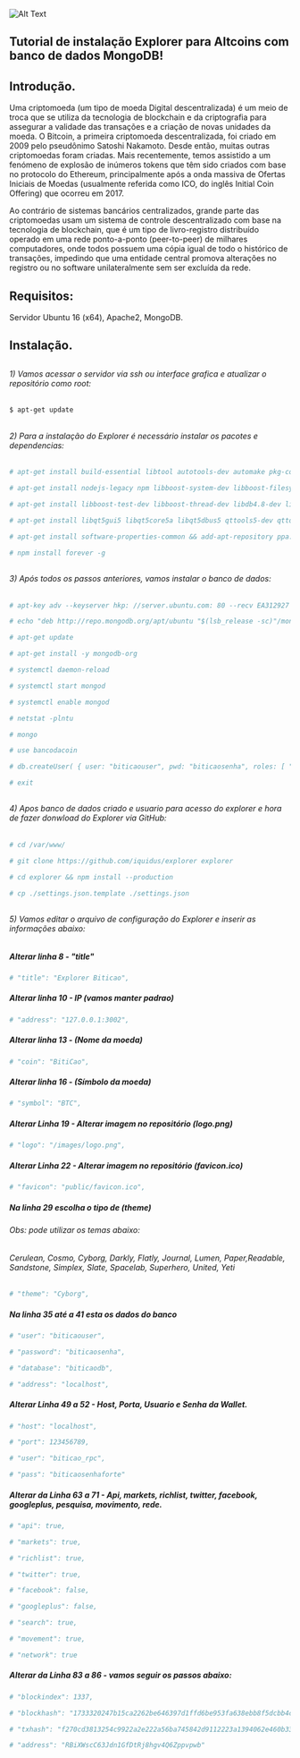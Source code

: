 


![Alt Text](https://github.com/MagnoMonteCerqueira/Altcoins/blob/master/src/imgs/explorer.jpg)

##                                      Tutorial de instalação Explorer para Altcoins com banco de dados MongoDB!


## Introdução.

Uma criptomoeda (um tipo de moeda Digital descentralizada) é um meio de troca que se utiliza da tecnologia de blockchain e da criptografia para assegurar a validade das transações e a criação de novas unidades da moeda. O Bitcoin, a primeira criptomoeda descentralizada, foi criado em 2009 pelo pseudônimo Satoshi Nakamoto. Desde então, muitas outras criptomoedas foram criadas. Mais recentemente, temos assistido a um fenómeno de explosão de inúmeros tokens que têm sido criados com base no protocolo do Ethereum, principalmente após a onda massiva de Ofertas Iniciais de Moedas (usualmente referida como ICO, do inglês Initial Coin Offering) que ocorreu em 2017.

Ao contrário de sistemas bancários centralizados, grande parte das criptomoedas usam um sistema de controle descentralizado com base na tecnologia de blockchain, que é um tipo de livro-registro distribuído operado em uma rede ponto-a-ponto (peer-to-peer) de milhares computadores, onde todos possuem uma cópia igual de todo o histórico de transações, impedindo que uma entidade central promova alterações no registro ou no software unilateralmente sem ser excluída da rede.


## Requisitos:

Servidor Ubuntu 16 (x64), Apache2, MongoDB.


## Instalação.

##
###### 1) Vamos acessar o servidor via ssh ou interface grafica e atualizar o repositório como root:

```sh
$ apt-get update
```
##
###### 2) Para a instalação do Explorer é necessário instalar os pacotes e dependencias:

```sh
# apt-get install build-essential libtool autotools-dev automake pkg-config libssl-dev libevent-dev bsdmainutils git apache2

# apt-get install nodejs-legacy npm libboost-system-dev libboost-filesystem-dev libboost-chrono-dev libboost-program-options-dev 

# apt-get install libboost-test-dev libboost-thread-dev libdb4.8-dev libdb4.8++-dev libminiupnpc-dev libzmq3-dev 

# apt-get install libqt5gui5 libqt5core5a libqt5dbus5 qttools5-dev qttools5-dev-tools libprotobuf-dev protobuf-compiler

# apt-get install software-properties-common && add-apt-repository ppa:bitcoin/bitcoin && apt-get update

# npm install forever -g

```

##
###### 3)  Após todos os passos anteriores, vamos instalar o banco de dados:

```sh
# apt-key adv --keyserver hkp: //server.ubuntu.com: 80 --recv EA312927

# echo "deb http://repo.mongodb.org/apt/ubuntu "$(lsb_release -sc)"/mongodb-org/3.2 multiverse" | sudo tee /etc/apt/sources.list.d/mongodb-org-3.2.list

# apt-get update

# apt-get install -y mongodb-org

# systemctl daemon-reload

# systemctl start mongod

# systemctl enable mongod

# netstat -plntu

# mongo

# use bancodacoin

# db.createUser( { user: "biticaouser", pwd: "biticaosenha", roles: [ "readWrite" ] } )

# exit
```

##
###### 4)  Apos banco de dados criado e usuario para acesso do explorer e hora de fazer donwload do Explorer via GitHub:

```sh
# cd /var/www/

# git clone https://github.com/iquidus/explorer explorer

# cd explorer && npm install --production

# cp ./settings.json.template ./settings.json 
```

##
###### 5)  Vamos editar o arquivo de configuração do Explorer e inserir as informações abaixo:


##### Alterar linha 8 - "title"
```sh
# "title": "Explorer Biticao", 
```
##### Alterar linha 10 - IP (vamos manter padrao)
```sh
# "address": "127.0.0.1:3002",
```
##### Alterar linha 13 - (Nome da moeda)
```sh
# "coin": "BitiCao",
```
##### Alterar linha 16 - (Símbolo da moeda)
```sh
# "symbol": "BTC",
```
##### Alterar Linha 19 - Alterar imagem no repositório (logo.png)
```sh
# "logo": "/images/logo.png",
```
##### Alterar Linha 22 - Alterar imagem no repositório (favicon.ico)
```sh
# "favicon": "public/favicon.ico",
```
##### Na linha 29 escolha o tipo de (theme)
###### Obs: pode utilizar os temas abaixo:
###### Cerulean, Cosmo, Cyborg, Darkly, Flatly, Journal, Lumen, Paper,Readable, Sandstone, Simplex, Slate, Spacelab, Superhero, United, Yeti
```sh
# "theme": "Cyborg",
```
##### Na linha 35 até a 41 esta os dados do banco
```sh
# "user": "biticaouser",

# "password": "biticaosenha",

# "database": "biticaodb",

# "address": "localhost",

```

##### Alterar Linha 49 a 52 - Host, Porta, Usuario e Senha da Wallet.
```sh
# "host": "localhost",

# "port": 123456789,

# "user": "biticao_rpc",

# "pass": "biticaosenhaforte"

```

##### Alterar da Linha 63 a 71 - Api, markets, richlist, twitter, facebook, googleplus, pesquisa, movimento, rede.
```sh
# "api": true,

# "markets": true,

# "richlist": true,

# "twitter": true,

# "facebook": false,

# "googleplus": false,

# "search": true,

# "movement": true,

# "network": true

```


##### Alterar da Linha 83 a 86 - vamos seguir os passos abaixo:
```sh
# "blockindex": 1337,

# "blockhash": "1733320247b15ca2262be646397d1ffd6be953fa638ebb8f5dcbb4c2b91b34f1",

# "txhash": "f270cd3813254c9922a2e222a56ba745842d9112223a1394062e460b33d27b7e",

# "address": "RBiXWscC63Jdn1GfDtRj8hgv4Q6Zppvpwb"

```





